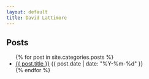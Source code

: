 ```yaml
---
layout: default
title: David Lattimore
---
```


## Posts

<ul class="posts">
  {% for post in site.categories.posts %}
    <li class="post">
      <a href="{{ post.url }}">{{ post.title }}</a>
      <time class="publish-date" datetime="{{ post.date | date: '%F' }}">
        {{ post.date | date: "%Y-%m-%d" }}
      </time>
    </li>
  {% endfor %}
</ul>
